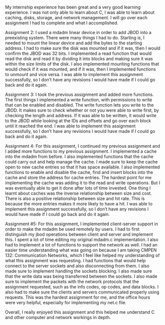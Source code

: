 My internship experience has been great and a very good learning experience. I was not only able to learn about C, I was able to learn about caching, disks, storage, and network management. I will go over each assignment I had to complete and what I accomplished.

Assignment 2: I used a mdadm linear device in order to add JBOD into a preexisting system. There were many things I had to do. Starting is, I needed to mount the linear device and add the bytes to the starting address. I had to make sure the disk was mounted and if it was, then I would confirm the JBOD was 32 bits. I implemented a read function that would read the disk and read it by dividing it into blocks and making sure it was within the size limits of the disk. I also implemented mounting functions that would check if it was mounted, and if it was, then I implemented functions to unmount and vice versa. I was able to implement this assignment successfully, so I don’t have any revisions I would have made if I could go back and do it again.

Assignment 3: I took the previous assignment and added more functions. The first things I implemented a write function, with permissions to write that can be enabled and disabled. The write function lets you write to the JBOD. It makes sure to check whether or not you were able to write first, by checking the length and address. If it was able to be written, it would write to the JBOD while looking at the IDs and offsets and go over each block until it reached the end. I was able to implement this assignment successfully, so I don’t have any revisions I would have made if I could go back and do it again.

Assignment 4: For this assignment, I continued my previous assignment and I added more functions to my previous assignment. I implemented a cache into the mdadm from before. I also implemented functions that the cache could carry out and help manage the cache. I made sure to keep the cache open to new cache entries so that it has space available. I also implemented functions to enable and disable the cache, find and insert blocks into the cache and store the address for cache entries. The hardest point for me implementing the cache was adding it to the read and write operations. But I was eventually able to get it done after lots of time invested. One thing I learnt about caches was the inverse relationship between size and cost. There is also a positive relationship between size and hit rate. This is because the more entries makes it more likely to have a hit. I was able to implement this assignment successfully, so I don’t have any revisions I would have made if I could go back and do it again.

Assignment #5: For this assignment, I implemented client-server support in order to make the mdadm be used remotely by users. I had to first distinguish my jbod operations between client and server and implement this. I spent a lot of time editing my original mdadm.c implementation. I also had to implement a lot of functions to support the network as well. I had an easier time understanding what was going on because I am taking CMPEN 132: Communication Networks, which I feel like helped my understanding of what this assignment was requesting. I had functions that would help connect to the server sockets and also disconnecting from them. I also made sure to implement handling the sockets blocking. I also made sure that the write data was being transferred between the sockets. I also made sure to implement the packets with the network protocols that the assignment requested, such as the info codes, op codes, and data blocks. I also had to make sure the clients and servers communicated properly using requests. This was the hardest assignment for me, and the office hours were very helpful, especially for implementing my net.c file. 

Overall, I really enjoyed this assignment and this helped me understand C and other computer and network workings in depth. 
